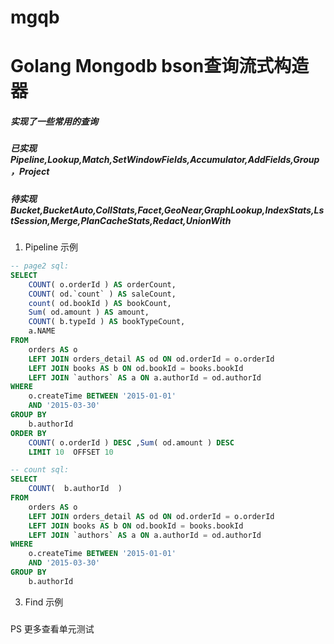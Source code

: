# mgqb 
# Golang Mongodb bson查询流式构造器
##### 实现了一些常用的查询 
##### 已实现Pipeline,Lookup,Match,SetWindowFields,Accumulator,AddFields,Group，Project
##### 待实现Bucket,BucketAuto,CollStats,Facet,GeoNear,GraphLookup,IndexStats,LstSession,Merge,PlanCacheStats,Redact,UnionWith


1. Pipeline 示例

```sql
-- page2 sql:
SELECT
	COUNT( o.orderId ) AS orderCount,
	COUNT( od.`count` ) AS saleCount,
	count( od.bookId ) AS bookCount,
	Sum( od.amount ) AS amount,
	COUNT( b.typeId ) AS bookTypeCount,
	a.NAME 
FROM
	orders AS o
	LEFT JOIN orders_detail AS od ON od.orderId = o.orderId
	LEFT JOIN books AS b ON od.bookId = books.bookId
	LEFT JOIN `authors` AS a ON a.authorId = od.authorId 
WHERE
	o.createTime BETWEEN '2015-01-01' 
	AND '2015-03-30' 
GROUP BY
	b.authorId 
ORDER BY
	COUNT( o.orderId ) DESC ,Sum( od.amount ) DESC
	LIMIT 10  OFFSET 10
```
```sql
-- count sql:
SELECT
	COUNT(	b.authorId  )   
FROM
	orders AS o
	LEFT JOIN orders_detail AS od ON od.orderId = o.orderId
	LEFT JOIN books AS b ON od.bookId = books.bookId
	LEFT JOIN `authors` AS a ON a.authorId = od.authorId 
WHERE
	o.createTime BETWEEN '2015-01-01' 
	AND '2015-03-30' 
GROUP BY
	b.authorId 
```
3. Find 示例

#####
PS 更多查看单元测试



